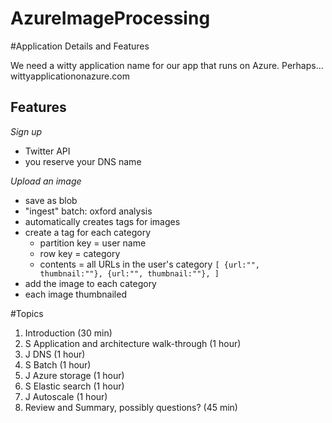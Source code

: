 # AzureImageProcessing

#Application Details and Features

We need a witty application name for our app that runs on Azure. Perhaps... wittyapplicationonazure.com

## Features
*Sign up*

 - Twitter API 
 - you reserve your DNS name 

*Upload an image*
 - save as blob
 - "ingest" batch: oxford analysis 
 - automatically creates tags for images
 - create a tag for each category 
    - partition key = user name
    - row key = category
    - contents = all URLs in the user's category
    `[ {url:"", thumbnail:""}, {url:"", thumbnail:""}, ]`
 - add the image to each category
 - each image thumbnailed

#Topics
 1. Introduction (30 min)
 1. S Application and architecture walk-through (1 hour)
 1. J DNS (1 hour)
 1. S Batch (1 hour)
 1. J Azure storage (1 hour)
 1. S Elastic search (1 hour)
 1. J Autoscale (1 hour)
 1. Review and Summary, possibly questions? (45 min)

